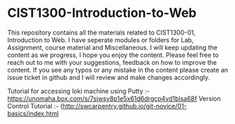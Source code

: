 # CIST1300-Introduction-to-Web

This repository contains all the materials related to CIST1300-01, Introduction to Web. I have seperate modules or folders for Lab, Assignment, course material and Miscellaneous. I will keep updating the content as we progress, I hope you enjoy the content. Please feel free to reach out to me with your suggestions, feedback on how to improve the content. If you see any typos or any mistake in the content please create an issue ticket in github and I will review and make changes accordingly.

Tutorial for accessing loki machine using Putty :- https://unomaha.box.com/s/7siwsy8p1e5x61d6drgcp4vd1blsa68f
Version Control Tutorial :- (http://swcarpentry.github.io/git-novice/01-basics/index.html 
